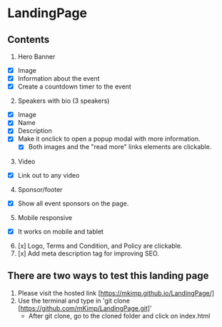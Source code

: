 # LandingPage
## Contents

1. Hero Banner
  - [x] Image
  - [x] Information about the event
  - [x] Create a countdown timer to the event
2. Speakers with bio (3 speakers)
  - [x] Image
  - [x] Name
  - [x] Description
  - [x] Make it onclick to open a popup modal with more information.
    - [x] Both images and the "read more" links elements are clickable. 
3. Video
  - [x] Link out to any video
4. Sponsor/footer
  - [x] Show all event sponsors on the page. 
5. Mobile responsive
  - [x] It works on mobile and tablet
6. [x] Logo, Terms and Condition, and Policy are clickable.
7. [x] Add meta description tag for improving SEO.

## There are two ways to test this landing page
1. Please visit the hosted link [https://mkimp.github.io/LandingPage/]
2. Use the terminal and type in 'git clone [https://github.com/mKimp/LandingPage.git]'
      - After git clone, go to the cloned folder and click on index.html
